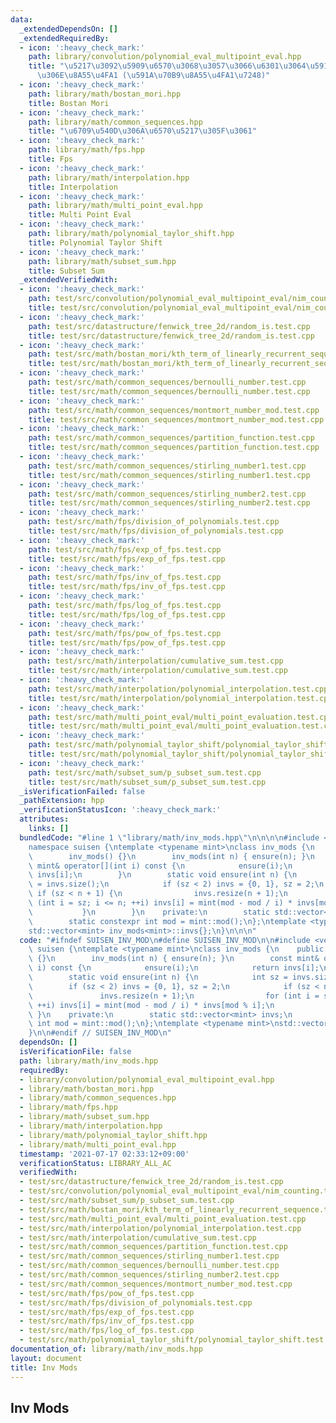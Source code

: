 ```yaml
---
data:
  _extendedDependsOn: []
  _extendedRequiredBy:
  - icon: ':heavy_check_mark:'
    path: library/convolution/polynomial_eval_multipoint_eval.hpp
    title: "\u5217\u3092\u5909\u6570\u3068\u3057\u3066\u6301\u3064\u591A\u9805\u5F0F\
      \u306E\u8A55\u4FA1 (\u591A\u70B9\u8A55\u4FA1\u7248)"
  - icon: ':heavy_check_mark:'
    path: library/math/bostan_mori.hpp
    title: Bostan Mori
  - icon: ':heavy_check_mark:'
    path: library/math/common_sequences.hpp
    title: "\u6709\u540D\u306A\u6570\u5217\u305F\u3061"
  - icon: ':heavy_check_mark:'
    path: library/math/fps.hpp
    title: Fps
  - icon: ':heavy_check_mark:'
    path: library/math/interpolation.hpp
    title: Interpolation
  - icon: ':heavy_check_mark:'
    path: library/math/multi_point_eval.hpp
    title: Multi Point Eval
  - icon: ':heavy_check_mark:'
    path: library/math/polynomial_taylor_shift.hpp
    title: Polynomial Taylor Shift
  - icon: ':heavy_check_mark:'
    path: library/math/subset_sum.hpp
    title: Subset Sum
  _extendedVerifiedWith:
  - icon: ':heavy_check_mark:'
    path: test/src/convolution/polynomial_eval_multipoint_eval/nim_counting.test.cpp
    title: test/src/convolution/polynomial_eval_multipoint_eval/nim_counting.test.cpp
  - icon: ':heavy_check_mark:'
    path: test/src/datastructure/fenwick_tree_2d/random_is.test.cpp
    title: test/src/datastructure/fenwick_tree_2d/random_is.test.cpp
  - icon: ':heavy_check_mark:'
    path: test/src/math/bostan_mori/kth_term_of_linearly_recurrent_sequence.test.cpp
    title: test/src/math/bostan_mori/kth_term_of_linearly_recurrent_sequence.test.cpp
  - icon: ':heavy_check_mark:'
    path: test/src/math/common_sequences/bernoulli_number.test.cpp
    title: test/src/math/common_sequences/bernoulli_number.test.cpp
  - icon: ':heavy_check_mark:'
    path: test/src/math/common_sequences/montmort_number_mod.test.cpp
    title: test/src/math/common_sequences/montmort_number_mod.test.cpp
  - icon: ':heavy_check_mark:'
    path: test/src/math/common_sequences/partition_function.test.cpp
    title: test/src/math/common_sequences/partition_function.test.cpp
  - icon: ':heavy_check_mark:'
    path: test/src/math/common_sequences/stirling_number1.test.cpp
    title: test/src/math/common_sequences/stirling_number1.test.cpp
  - icon: ':heavy_check_mark:'
    path: test/src/math/common_sequences/stirling_number2.test.cpp
    title: test/src/math/common_sequences/stirling_number2.test.cpp
  - icon: ':heavy_check_mark:'
    path: test/src/math/fps/division_of_polynomials.test.cpp
    title: test/src/math/fps/division_of_polynomials.test.cpp
  - icon: ':heavy_check_mark:'
    path: test/src/math/fps/exp_of_fps.test.cpp
    title: test/src/math/fps/exp_of_fps.test.cpp
  - icon: ':heavy_check_mark:'
    path: test/src/math/fps/inv_of_fps.test.cpp
    title: test/src/math/fps/inv_of_fps.test.cpp
  - icon: ':heavy_check_mark:'
    path: test/src/math/fps/log_of_fps.test.cpp
    title: test/src/math/fps/log_of_fps.test.cpp
  - icon: ':heavy_check_mark:'
    path: test/src/math/fps/pow_of_fps.test.cpp
    title: test/src/math/fps/pow_of_fps.test.cpp
  - icon: ':heavy_check_mark:'
    path: test/src/math/interpolation/cumulative_sum.test.cpp
    title: test/src/math/interpolation/cumulative_sum.test.cpp
  - icon: ':heavy_check_mark:'
    path: test/src/math/interpolation/polynomial_interpolation.test.cpp
    title: test/src/math/interpolation/polynomial_interpolation.test.cpp
  - icon: ':heavy_check_mark:'
    path: test/src/math/multi_point_eval/multi_point_evaluation.test.cpp
    title: test/src/math/multi_point_eval/multi_point_evaluation.test.cpp
  - icon: ':heavy_check_mark:'
    path: test/src/math/polynomial_taylor_shift/polynomial_taylor_shift.test.cpp
    title: test/src/math/polynomial_taylor_shift/polynomial_taylor_shift.test.cpp
  - icon: ':heavy_check_mark:'
    path: test/src/math/subset_sum/p_subset_sum.test.cpp
    title: test/src/math/subset_sum/p_subset_sum.test.cpp
  _isVerificationFailed: false
  _pathExtension: hpp
  _verificationStatusIcon: ':heavy_check_mark:'
  attributes:
    links: []
  bundledCode: "#line 1 \"library/math/inv_mods.hpp\"\n\n\n\n#include <vector>\n\n\
    namespace suisen {\ntemplate <typename mint>\nclass inv_mods {\n    public:\n\
    \        inv_mods() {}\n        inv_mods(int n) { ensure(n); }\n        const\
    \ mint& operator[](int i) const {\n            ensure(i);\n            return\
    \ invs[i];\n        }\n        static void ensure(int n) {\n            int sz\
    \ = invs.size();\n            if (sz < 2) invs = {0, 1}, sz = 2;\n           \
    \ if (sz < n + 1) {\n                invs.resize(n + 1);\n                for\
    \ (int i = sz; i <= n; ++i) invs[i] = mint(mod - mod / i) * invs[mod % i];\n \
    \           }\n        }\n    private:\n        static std::vector<mint> invs;\n\
    \        static constexpr int mod = mint::mod();\n};\ntemplate <typename mint>\n\
    std::vector<mint> inv_mods<mint>::invs{};\n}\n\n\n"
  code: "#ifndef SUISEN_INV_MOD\n#define SUISEN_INV_MOD\n\n#include <vector>\n\nnamespace\
    \ suisen {\ntemplate <typename mint>\nclass inv_mods {\n    public:\n        inv_mods()\
    \ {}\n        inv_mods(int n) { ensure(n); }\n        const mint& operator[](int\
    \ i) const {\n            ensure(i);\n            return invs[i];\n        }\n\
    \        static void ensure(int n) {\n            int sz = invs.size();\n    \
    \        if (sz < 2) invs = {0, 1}, sz = 2;\n            if (sz < n + 1) {\n \
    \               invs.resize(n + 1);\n                for (int i = sz; i <= n;\
    \ ++i) invs[i] = mint(mod - mod / i) * invs[mod % i];\n            }\n       \
    \ }\n    private:\n        static std::vector<mint> invs;\n        static constexpr\
    \ int mod = mint::mod();\n};\ntemplate <typename mint>\nstd::vector<mint> inv_mods<mint>::invs{};\n\
    }\n\n#endif // SUISEN_INV_MOD\n"
  dependsOn: []
  isVerificationFile: false
  path: library/math/inv_mods.hpp
  requiredBy:
  - library/convolution/polynomial_eval_multipoint_eval.hpp
  - library/math/bostan_mori.hpp
  - library/math/common_sequences.hpp
  - library/math/fps.hpp
  - library/math/subset_sum.hpp
  - library/math/interpolation.hpp
  - library/math/polynomial_taylor_shift.hpp
  - library/math/multi_point_eval.hpp
  timestamp: '2021-07-17 02:33:12+09:00'
  verificationStatus: LIBRARY_ALL_AC
  verifiedWith:
  - test/src/datastructure/fenwick_tree_2d/random_is.test.cpp
  - test/src/convolution/polynomial_eval_multipoint_eval/nim_counting.test.cpp
  - test/src/math/subset_sum/p_subset_sum.test.cpp
  - test/src/math/bostan_mori/kth_term_of_linearly_recurrent_sequence.test.cpp
  - test/src/math/multi_point_eval/multi_point_evaluation.test.cpp
  - test/src/math/interpolation/polynomial_interpolation.test.cpp
  - test/src/math/interpolation/cumulative_sum.test.cpp
  - test/src/math/common_sequences/partition_function.test.cpp
  - test/src/math/common_sequences/stirling_number1.test.cpp
  - test/src/math/common_sequences/bernoulli_number.test.cpp
  - test/src/math/common_sequences/stirling_number2.test.cpp
  - test/src/math/common_sequences/montmort_number_mod.test.cpp
  - test/src/math/fps/pow_of_fps.test.cpp
  - test/src/math/fps/division_of_polynomials.test.cpp
  - test/src/math/fps/exp_of_fps.test.cpp
  - test/src/math/fps/inv_of_fps.test.cpp
  - test/src/math/fps/log_of_fps.test.cpp
  - test/src/math/polynomial_taylor_shift/polynomial_taylor_shift.test.cpp
documentation_of: library/math/inv_mods.hpp
layout: document
title: Inv Mods
---
```

## Inv Mods